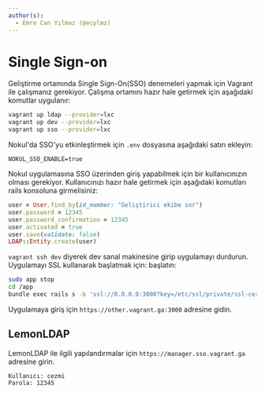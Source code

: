 ```yaml
---
author(s):
  - Emre Can Yılmaz (@ecylmz)
---
```


Single Sign-on
==============

Geliştirme ortamında Single Sign-On(SSO) denemeleri yapmak için Vagrant ile çalışmanız gerekiyor. Çalışma ortamını hazır
hale getirmek için aşağıdaki komutlar uygulanır:

```sh
vagrant up ldap --provider=lxc
vagrant up dev --provider=lxc
vagrant up sso --provider=lxc
```

Nokul'da SSO'yu etkinleştirmek için `.env` dosyasına aşağıdaki satırı ekleyin:

```text
NOKUL_SSO_ENABLE=true
```

Nokul uygulamasına SSO üzerinden giriş yapabilmek için bir kullanıcınızın olması gerekiyor. Kullanıcınızı hazır hale
getirmek için aşağıdaki komutları rails konsoluna girmelisiniz:

```ruby
user = User.find_by(id_number: "Geliştirici ekibe sor")
user.password = 12345
user.password_confirmation = 12345
user.activated = true
user.save(validate: false)
LDAP::Entity.create(user)
```

`vagrant ssh dev` diyerek dev sanal makinesine girip uygulamayı durdurun. Uygulamayı SSL kullanarak başlatmak için:
başlatın:

```bash
sudo app stop
cd /app
bundle exec rails s -b 'ssl://0.0.0.0:3000?key=/etc/ssl/private/ssl-cert-snakeoil.key&cert=/etc/ssl/certs/ssl-cert-snakeoil.pem'
```

Uygulamaya giriş için `https://other.vagrant.ga:3000` adresine gidin.

LemonLDAP
---------

LemonLDAP ile ilgili yapılandırmalar için `https://manager.sso.vagrant.ga` adresine girin.

```text
Kullanıcı: cezmi
Parola: 12345
```
